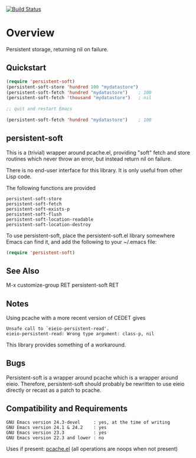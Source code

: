 [![Build Status](https://secure.travis-ci.org/rolandwalker/persistent-soft.png)](http://travis-ci.org/rolandwalker/persistent-soft)

Overview
========

Persistent storage, returning nil on failure.

Quickstart
----------

```lisp
(require 'persistent-soft)
(persistent-soft-store 'hundred 100 "mydatastore")
(persistent-soft-fetch 'hundred "mydatastore")    ; 100
(persistent-soft-fetch 'thousand "mydatastore")   ; nil
 
;; quit and restart Emacs
 
(persistent-soft-fetch 'hundred "mydatastore")    ; 100
```

persistent-soft
---------------

This is a (trivial) wrapper around pcache.el, providing "soft"
fetch and store routines which never throw an error, but instead
return nil on failure.

There is no end-user interface for this library.  It is only
useful from other Lisp code.

The following functions are provided

	persistent-soft-store
	persistent-soft-fetch
	persistent-soft-exists-p
	persistent-soft-flush
	persistent-soft-location-readable
	persistent-soft-location-destroy

To use persistent-soft, place the persistent-soft.el library
somewhere Emacs can find it, and add the following to your
~/.emacs file:

```lisp
(require 'persistent-soft)
```

See Also
--------

M-x customize-group RET persistent-soft RET

Notes
-----

Using pcache with a more recent version of CEDET gives

	Unsafe call to `eieio-persistent-read'.
	eieio-persistent-read: Wrong type argument: class-p, nil

This library provides something of a workaround.

Bugs
----

Persistent-soft is a wrapper around pcache which is a wrapper
around eieio.  Therefore, persistent-soft should probably be
rewritten to use eieio directly or recast as a patch to pcache.

Compatibility and Requirements
------------------------------

	GNU Emacs version 24.3-devel     : yes, at the time of writing
	GNU Emacs version 24.1 & 24.2    : yes
	GNU Emacs version 23.3           : yes
	GNU Emacs version 22.3 and lower : no

Uses if present: [pcache.el](http://github.com/sigma/pcache) (all operations are noops when
not present)
